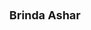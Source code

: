 ---
layout: page
title: <font size =4 > Brinda Ashar </font>
description: Winter 2021 - 
img: assets/img/members/brinda.jpg
importance: 9
category: Master Students Alumni
---